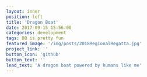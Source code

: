 ```yaml
---
layout: inner
position: left
title: 'Dragon Boat'
date: 2017-09-15 15:56:00
categories: development
tags: DB is pretty fun
featured_image: '/img/posts/2018RegionalRegatta.jpg'
project_link: ''
button_icon: 'github'
button_text: ''
lead_text: 'A dragon boat powered by humans like me'
---
```

